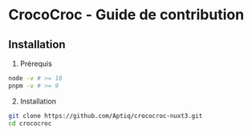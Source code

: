 # CrocoCroc - Guide de contribution

## Installation

1. Prérequis
```bash
node -v # >= 18
pnpm -v # >= 9
```

2. Installation
```bash
git clone https://github.com/Aptiq/crococroc-nuxt3.git
cd crococroc
